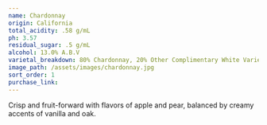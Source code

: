 ```yaml
---
name: Chardonnay
origin: California
total_acidity: .58 g/mL
ph: 3.57
residual_sugar: .5 g/mL
alcohol: 13.0% A.B.V
varietal_breakdown: 80% Chardonnay, 20% Other Complimentary White Varietals
image_path: /assets/images/chardonnay.jpg
sort_order: 1
purchase_link:
---
```


Crisp and fruit-forward with flavors of apple and pear, balanced by creamy accents of vanilla and oak.